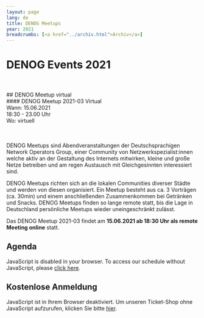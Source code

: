 ```yaml
---
layout: page
lang: de
title: DENOG Meetups
year: 2021
breadcrumbs: [<a href="../archiv.html">Archiv</a>]
---
```


# DENOG Events 2021

<br>
<br>
## DENOG Meetup virtual
<br>
#### DENOG Meetup 2021-03 Virtual<br>
Wann: 15.06.2021<br>
18:30 - 23.00 Uhr<br>
Wo: virtuell<br>
<br>
<br>

DENOG Meetups sind Abendveranstaltungen der Deutschsprachigen Network Operators Group, einer Community von Netzwerkspezialist:innen welche aktiv an der Gestaltung des Internets mitwirken, kleine und große Netze betreiben und am regen Austausch mit Gleichgesinnten interessiert sind.

DENOG Meetups richten sich an die lokalen Communities diverser Städte und werden von diesen organisiert. Ein Meetup besteht aus ca. 3 Vorträgen (ca. 30min) und einem anschließenden Zusammenkommen bei Getränken und Snacks. DENOG Meetups finden so lange remote statt, bis die Lage in Deutschland persönliche Meetups wieder uneingeschränkt zulässt.

Das DENOG Meetup 2021-03 findet am **15.06.2021 ab 18:30 Uhr als remote Meeting online** statt.

## Agenda

<pretalx-schedule event-url="https://pretalx.com/denog-meetup-2021-03/" locale="de" format="grid" style="--pretalx-clr-primary: #3aa57c"></pretalx-schedule>
<noscript>
   <div class="pretalx-widget">
        <div class="pretalx-widget-info-message">
            JavaScript is disabled in your browser. To access our schedule without JavaScript,
            please <a target="_blank" href="https://pretalx.com/denog-meetup-2021-03/schedule/">click here</a>.
        </div>
    </div>
</noscript>

## Kostenlose Anmeldung

<pretix-widget event="https://pretix.eu/denog/denogmeetup21-03/"></pretix-widget>
<noscript>
   <div class="pretix-widget">
        <div class="pretix-widget-info-message">
            JavaScript ist in Ihrem Browser deaktiviert. Um unseren Ticket-Shop ohne JavaScript aufzurufen, klicken Sie bitte <a target="_blank" rel="noopener" href="https://pretix.eu/denog/denogmeetup21-03/">hier</a>.
        </div>
    </div>
</noscript>

<!--
## Teilnehmer:innenliste:
(Aktualisiert ca. alle 60 Minuten)<br>
<iframe src="https://www.denog.de/pretix-attendeelist/meetup_2021_02/" width="100%" height="768" frameborder="0" scrolling="yes" marginheight="0" marginwidth="0" name="Attendeelist" title="DENOG Meetup 2021-02 Attendees">
</iframe>
<br>
*Use of the personal information above is governed by German data protection legislation. Prior consent from the owner is required before that information can be used. Note: These details are intended to enhance networking opportunities between attendees and should not be used for commercial purposes.*
-->
